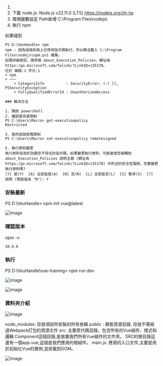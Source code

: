 01. 
02. 下載 node.js: Node.js v22.11.0 (LTS)
     https://nodejs.org/zh-tw
03. 環境變數設定 Path新增 C:\Program Files\nodejs\  
04. 執行 npm

如果碰到  
```
PS D:\VeuHandle> npm  
npm : 因為這個系統上已停用指令碼執行，所以無法載入 C:\Program Files\nodejs\npm.ps1 檔案。
如需詳細資訊，請參閱 about_Execution_Policies，網址為 https:/go.microsoft.com/fwlink/?LinkID=135170。  
位於 線路:1 字元:1  
+ npm  
+ ~~~  
    + CategoryInfo          : SecurityError: (:) [], PSSecurityException  
    + FullyQualifiedErrorId : UnauthorizedAccess  

### 解決方法

1. 開啟 powershell  
2. 確認是否是限制  
PS C:\Users\Macro> get-executionpolicy    
Restricted  
  
3. 是的話就放寬限制  
PS C:\Users\Macro> set-executionpolicy remotesigned

5. 執行原則變更  
執行原則有助於防範您不信任的指令碼。如果變更執行原則，可能會使您接觸到 about_Execution_Policies 說明主題 (網址為  
https:/go.microsoft.com/fwlink/?LinkID=135170) 中所述的安全性風險。您要變更執行原則嗎?  
[Y] 是(Y)  [A] 全部皆是(A)  [N] 否(N)  [L] 全部皆否(L)  [S] 暫停(S)  [?] 說明 (預設值為 "N"): Y  

```


### 安裝最新

PS D:\VeuHandle> npm init vue@latest  

![image](https://github.com/user-attachments/assets/ee7bceb8-b832-4728-a9a3-123f6d97f015)  


### 確認版本

npm -v

```
10.9.0
```

### 執行 

PS D:\VeuHandle\vue-training> npm run dev

![image](https://github.com/user-attachments/assets/92631579-598f-4360-9c9f-7cbd105ce2db)

![image](https://github.com/user-attachments/assets/88cd40c1-87d6-46c3-9be0-69dff60411d3)


### 資料夾介紹

![image](https://github.com/user-attachments/assets/6b2f3f4d-952d-434d-9427-b83faf06c607)

node_modules: 存放項目所安裝的所有依賴
public : 靜態資源目錄, 存放不需經過Webpack打包的資源文件
src: 主要原代碼目錄，包含所有的Vue組件、樣式和邏輯
    Component這個目錄,是放置我們所有Vue組件的文件夾。
    SRC的根目錄這邊有一個app.vue,這個是我們應用的根組件。
    main.js: 應用的入口文件,主要是用於初始化Vue的實例,並掛載到DOM。
    
![image](https://github.com/user-attachments/assets/3b4ced10-0123-4895-a304-24ecd4e7a0cf)
































